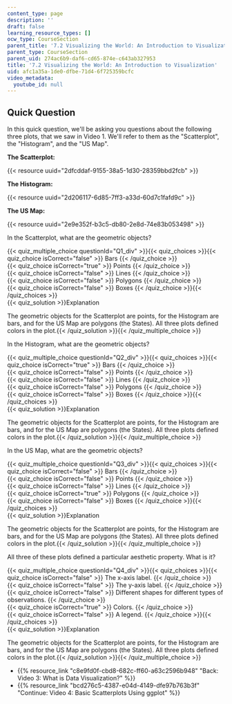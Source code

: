 ```yaml
---
content_type: page
description: ''
draft: false
learning_resource_types: []
ocw_type: CourseSection
parent_title: '7.2 Visualizing the World: An Introduction to Visualization'
parent_type: CourseSection
parent_uid: 274ac6b9-daf6-cd65-874e-c643ab327953
title: '7.2 Visualizing the World: An Introduction to Visualization'
uid: afc1a35a-1de0-dfbe-71d4-6f725359bcfc
video_metadata:
  youtube_id: null
---
```

## Quick Question

In this quick question, we'll be asking you questions about the following three plots, that we saw in Video 1. We'll refer to them as the "Scatterplot", the "Histogram", and the "US Map".

**The Scatterplot:**

{{< resource uuid="2dfcddaf-9155-38a5-1d30-28359bbd2fcb" >}}

**The Histogram:**

{{< resource uuid="2d206117-6d85-7ff3-a33d-60d7c1fafd9c" >}}

**The US Map:**

{{< resource uuid="2e9e352f-b3c5-db80-2e8d-74e83b053498" >}}

In the Scatterplot, what are the geometric objects?

{{< quiz_multiple_choice questionId="Q1_div" >}}{{< quiz_choices >}}{{< quiz_choice isCorrect="false" >}} Bars {{< /quiz_choice >}}  
{{< quiz_choice isCorrect="true" >}} Points {{< /quiz_choice >}}  
{{< quiz_choice isCorrect="false" >}} Lines {{< /quiz_choice >}}  
{{< quiz_choice isCorrect="false" >}} Polygons {{< /quiz_choice >}}  
{{< quiz_choice isCorrect="false" >}} Boxes {{< /quiz_choice >}}{{< /quiz_choices >}}  
{{< quiz_solution >}}Explanation

The geometric objects for the Scatterplot are points, for the Histogram are bars, and for the US Map are polygons (the States). All three plots defined colors in the plot.{{< /quiz_solution >}}{{< /quiz_multiple_choice >}}

In the Histogram, what are the geometric objects?

{{< quiz_multiple_choice questionId="Q2_div" >}}{{< quiz_choices >}}{{< quiz_choice isCorrect="true" >}} Bars {{< /quiz_choice >}}  
{{< quiz_choice isCorrect="false" >}} Points {{< /quiz_choice >}}  
{{< quiz_choice isCorrect="false" >}} Lines {{< /quiz_choice >}}  
{{< quiz_choice isCorrect="false" >}} Polygons {{< /quiz_choice >}}  
{{< quiz_choice isCorrect="false" >}} Boxes {{< /quiz_choice >}}{{< /quiz_choices >}}  
{{< quiz_solution >}}Explanation

The geometric objects for the Scatterplot are points, for the Histogram are bars, and for the US Map are polygons (the States). All three plots defined colors in the plot.{{< /quiz_solution >}}{{< /quiz_multiple_choice >}}

In the US Map, what are the geometric objects?

{{< quiz_multiple_choice questionId="Q3_div" >}}{{< quiz_choices >}}{{< quiz_choice isCorrect="false" >}} Bars {{< /quiz_choice >}}  
{{< quiz_choice isCorrect="false" >}} Points {{< /quiz_choice >}}  
{{< quiz_choice isCorrect="false" >}} Lines {{< /quiz_choice >}}  
{{< quiz_choice isCorrect="true" >}} Polygons {{< /quiz_choice >}}  
{{< quiz_choice isCorrect="false" >}} Boxes {{< /quiz_choice >}}{{< /quiz_choices >}}  
{{< quiz_solution >}}Explanation

The geometric objects for the Scatterplot are points, for the Histogram are bars, and for the US Map are polygons (the States). All three plots defined colors in the plot.{{< /quiz_solution >}}{{< /quiz_multiple_choice >}}

All three of these plots defined a particular aesthetic property. What is it?

{{< quiz_multiple_choice questionId="Q4_div" >}}{{< quiz_choices >}}{{< quiz_choice isCorrect="false" >}} The x-axis label. {{< /quiz_choice >}}  
{{< quiz_choice isCorrect="false" >}} The y-axis label. {{< /quiz_choice >}}  
{{< quiz_choice isCorrect="false" >}} Different shapes for different types of observations. {{< /quiz_choice >}}  
{{< quiz_choice isCorrect="true" >}} Colors. {{< /quiz_choice >}}  
{{< quiz_choice isCorrect="false" >}} A legend. {{< /quiz_choice >}}{{< /quiz_choices >}}  
{{< quiz_solution >}}Explanation

The geometric objects for the Scatterplot are points, for the Histogram are bars, and for the US Map are polygons (the States). All three plots defined colors in the plot.{{< /quiz_solution >}}{{< /quiz_multiple_choice >}}

- {{% resource_link "c8e9fd0f-cbd8-682c-ff60-a63c2596b948" "Back: Video 3: What is Data Visualization?" %}}
- {{% resource_link "bcd276c5-4387-e04d-4149-dfe97b763b3f" "Continue: Video 4: Basic Scatterplots Using ggplot" %}}